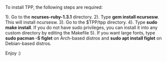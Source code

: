 To install TPP, the following steps are required:

1). Go to the **ncurses-ruby-1.3.1** directory.
2). Type **gem install ncursesw**. This will install ncursesw.
3). Go to the $TPP/tpp directory.
4). Type **sudo make install**.
	If you do not have sudo privileges, you can install it into any custom directory by editing the Makefile
5). If you want large fonts, type **sudo pacman -S figlet** on Arch-based distros and **sudo apt install figlet** on Debian-based distros.

Enjoy :)
